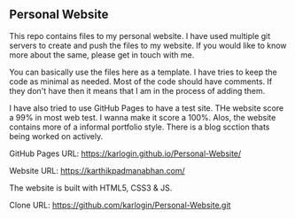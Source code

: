 ## Personal Website

This repo contains files to my personal website.
I have used multiple git servers to create and push the files to my website.
If you would like to know more about the same, please get in touch with me.

You can basically use the files here as a template. I have tries to keep the code as minimal as needed.
Most of the code should have comments. If they don't have then it means that I am in the process of adding them.

I have also tried to use GitHub Pages to have a test site.
THe website score a 99% in most web test. I wanna make it score a 100%.
Alos, the website contains more of a informal portfolio style. There is a blog scction thats being worked on actively.

GitHub Pages URL: https://karlogin.github.io/Personal-Website/

Website URL: https://karthikpadmanabhan.com/

The website is built with HTML5, CSS3 & JS.

Clone URL: https://github.com/karlogin/Personal-Website.git
